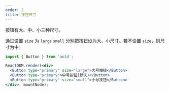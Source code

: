 ```yaml
---
order: 2
title: 按钮尺寸
---
```


按钮有大、中、小三种尺寸。

通过设置 `size` 为 `large` `small` 分别把按钮设为大、小尺寸。若不设置 `size`，则尺寸为中。

````jsx
import { Button } from 'antd';

ReactDOM.render(<div>
  <Button type="primary" size="large">大号按钮</Button>
  <Button type="primary">中号按钮(默认)</Button>
  <Button type="primary" size="small">小号按钮</Button>
</div>, mountNode);
````

<style>
#components-button-demo-size .ant-btn {
  margin-right: 8px;
}
</style>

